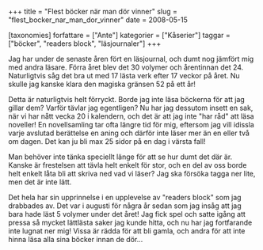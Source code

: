 +++
title = "Flest böcker när man dör vinner"
slug = "flest_bocker_nar_man_dor_vinner"
date = 2008-05-15

[taxonomies]
forfattare = ["Ante"]
kategorier = ["Kåserier"]
taggar = ["böcker", "readers block", "läsjournaler"]
+++

Jag har under de senaste åren fört en läsjournal, och dumt nog jämfört mig med andra läsare. Förra året blev det 30 volymer och årentinnan det 24. Naturligtvis såg det bra ut med 17 lästa verk efter 17 veckor på året. Nu skulle jag kanske klara den magiska gränsen 52 på ett år!

Detta är naturligtvis helt förryckt. Borde jag inte läsa böckerna för att jag gillar dem? Varför tävlar jag egentligen? Nu har jag dessutom insett en sak, när vi har nått vecka 20 i kalendern, och det är att jag inte "har råd" att läsa noveller! En novellsamling tar ofta längre tid för mig, eftersom jag vill idissla varje avslutad berättelse en aning och därför inte läser mer än en eller två om dagen. Det kan ju bli max 25 sidor på en dag i värsta fall!

Man behöver inte tänka speciellt länge för att se hur dumt det där är. Kanske är frestelsen att tävla helt enkelt för stor, och en del av oss borde helt enkelt låta bli att skriva ned vad vi läser? Jag ska försöka tagga ner lite, men det är inte lätt.

Det hela har sin upprinnelse i en upplevelse av "readers block" som jag drabbades av. Det var i augusti för några år sedan som jag insåg att jag bara hade läst 5 volymer under det året! Jag fick spel och satte igång att pressa så mycket lättlästa saker jag kunde hitta, och nu har jag fortfarande inte lugnat ner mig! Vissa är rädda för att bli gamla, och andra för att inte hinna läsa alla sina böcker innan de dör...
